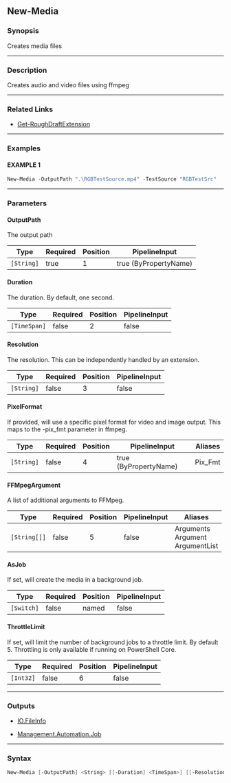 New-Media
---------




### Synopsis
Creates media files



---


### Description

Creates audio and video files using ffmpeg



---


### Related Links
* [Get-RoughDraftExtension](Get-RoughDraftExtension.md)





---


### Examples
#### EXAMPLE 1
```PowerShell
New-Media -OutputPath ".\RGBTestSource.mp4" -TestSource "RGBTestSrc"
```



---


### Parameters
#### **OutputPath**

The output path






|Type      |Required|Position|PipelineInput        |
|----------|--------|--------|---------------------|
|`[String]`|true    |1       |true (ByPropertyName)|



#### **Duration**

The duration.  By default, one second.






|Type        |Required|Position|PipelineInput|
|------------|--------|--------|-------------|
|`[TimeSpan]`|false   |2       |false        |



#### **Resolution**

The resolution.  This can be independently handled by an extension.






|Type      |Required|Position|PipelineInput|
|----------|--------|--------|-------------|
|`[String]`|false   |3       |false        |



#### **PixelFormat**

If provided, will use a specific pixel format for video and image output.  This maps to the -pix_fmt parameter in ffmpeg.






|Type      |Required|Position|PipelineInput        |Aliases|
|----------|--------|--------|---------------------|-------|
|`[String]`|false   |4       |true (ByPropertyName)|Pix_Fmt|



#### **FFMpegArgument**

A list of additional arguments to FFMpeg.






|Type        |Required|Position|PipelineInput|Aliases                                |
|------------|--------|--------|-------------|---------------------------------------|
|`[String[]]`|false   |5       |false        |Arguments<br/>Argument<br/>ArgumentList|



#### **AsJob**

If set, will create the media in a background job.






|Type      |Required|Position|PipelineInput|
|----------|--------|--------|-------------|
|`[Switch]`|false   |named   |false        |



#### **ThrottleLimit**

If set, will limit the number of background jobs to a throttle limit.
By default 5.
Throttling is only available if running on PowerShell Core.






|Type     |Required|Position|PipelineInput|
|---------|--------|--------|-------------|
|`[Int32]`|false   |6       |false        |





---


### Outputs
* [IO.FileInfo](https://learn.microsoft.com/en-us/dotnet/api/System.IO.FileInfo)


* [Management.Automation.Job](https://learn.microsoft.com/en-us/dotnet/api/System.Management.Automation.Job)






---


### Syntax
```PowerShell
New-Media [-OutputPath] <String> [[-Duration] <TimeSpan>] [[-Resolution] <String>] [[-PixelFormat] <String>] [[-FFMpegArgument] <String[]>] [-AsJob] [[-ThrottleLimit] <Int32>] [<CommonParameters>]
```
